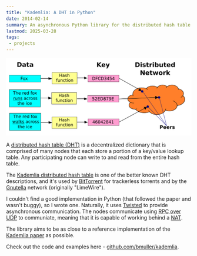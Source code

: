 ```yaml
---
title: "Kademlia: A DHT in Python"
date: 2014-02-14
summary: An asynchronous Python library for the distributed hash table algorithm Kademlia.
lastmod: 2025-03-28
tags:
 - projects
---
```


![](DHT_en.svg)

A [distributed hash table (DHT)](http://en.wikipedia.org/wiki/Distributed_hash_table) is a decentralized dictionary that is comprised of many nodes that each store a portion of a key/value lookup table.  Any participating node can write to and read from the entire hash table.

The [Kademlia distributed hash table](http://en.wikipedia.org/wiki/Kademlia) is one of the better known DHT descriptions, and it's used by [BitTorrent](http://en.wikipedia.org/wiki/BitTorrent) for trackerless torrents and by the [Gnutella](http://en.wikipedia.org/wiki/Gnutella) network (originally "LimeWire").

I couldn't find a good implementation in Python (that followed the paper and wasn't buggy), so I wrote one.  Naturally, it uses [Twisted](https://twistedmatrix.com) to provide asynchronous communication.  The nodes communicate using [RPC over UDP](https://github.com/bmuller/rpcudp) to communiate, meaning that it is capable of working behind a [NAT](http://en.wikipedia.org/wiki/NAT).

The library aims to be as close to a reference implementation of the [Kademlia paper](http://pdos.csail.mit.edu/~petar/papers/maymounkov-kademlia-lncs.pdf) as possible.

Check out the code and examples here - [github.com/bmuller/kademlia](http://github.com/bmuller/kademlia).

